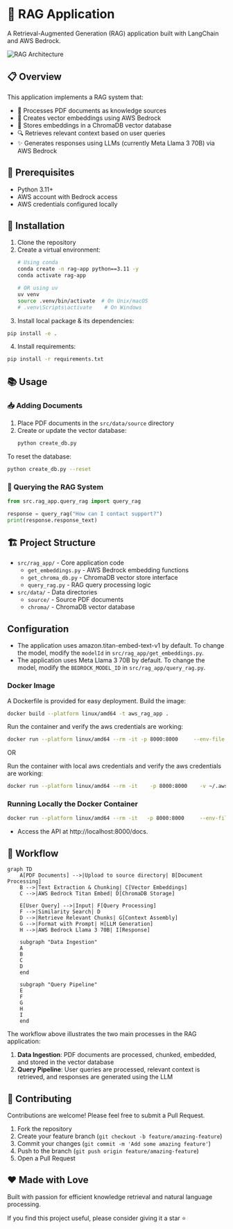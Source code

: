 # 🤖 RAG Application

A Retrieval-Augmented Generation (RAG) application built with LangChain and AWS Bedrock.

![RAG Architecture](https://admin.bentoml.com/uploads/simple_rag_workflow_091648ef39.png)

## 📋 Overview

This application implements a RAG system that:
- 📄 Processes PDF documents as knowledge sources
- 🔢 Creates vector embeddings using AWS Bedrock
- 💾 Stores embeddings in a ChromaDB vector database
- 🔍 Retrieves relevant context based on user queries
- ✨ Generates responses using LLMs (currently Meta Llama 3 70B) via AWS Bedrock

## 🔧 Prerequisites

- Python 3.11+
- AWS account with Bedrock access
- AWS credentials configured locally

## 🚀 Installation

1. Clone the repository
2. Create a virtual environment:
   ```bash
   # Using conda
   conda create -n rag-app python==3.11 -y
   conda activate rag-app
   
   # OR using uv
   uv venv
   source .venv/bin/activate  # On Unix/macOS
   # .venv\Scripts\activate    # On Windows
   ```
3. Install local package & its dependencies:
```bash
pip install -e .
```
4. Install requirements:
```bash
pip install -r requirements.txt
```

## 📚 Usage

### 📥 Adding Documents

1. Place PDF documents in the `src/data/source` directory
2. Create or update the vector database:
   ```bash
   python create_db.py
   ```

To reset the database:
   ```bash
   python create_db.py --reset
   ```

### 🔎 Querying the RAG System

```python
from src.rag_app.query_rag import query_rag

response = query_rag("How can I contact support?")
print(response.response_text)
```

## 🏗️ Project Structure

- `src/rag_app/` - Core application code
  - `get_embeddings.py` - AWS Bedrock embedding functions
  - `get_chroma_db.py` - ChromaDB vector store interface
  - `query_rag.py` - RAG query processing logic
- `src/data/` - Data directories
  - `source/` - Source PDF documents
  - `chroma/` - ChromaDB vector database

## Configuration
- The application uses amazon.titan-embed-text-v1 by default. To change the model, modify the `modelId` in `src/rag_app/get_embeddings.py`.
- The application uses Meta Llama 3 70B by default. To change the model, modify the `BEDROCK_MODEL_ID` in `src/rag_app/query_rag.py`.

### Docker Image

A Dockerfile is provided for easy deployment. Build the image:
```bash
docker build --platform linux/amd64 -t aws_rag_app .
```

Run the container and verify the aws credentials are working:
```bash
docker run --platform linux/amd64 --rm -it -p 8000:8000     --env-file .env     --entrypoint python    aws_rag_app test_aws_credentials.py
```
OR

Run the container with local aws credentials and verify the aws credentials are working:
```bash
docker run --platform linux/amd64 --rm -it    -p 8000:8000    -v ~/.aws:/root/.aws    --entrypoint python    aws_rag_app src/app_api_handler.py
```

### Running Locally the Docker Container
```bash
docker run --platform linux/amd64 --rm -it   -p 8000:8000     --env-file .env    --entrypoint python     aws_rag_app src/app_api_handler.py
```

- Access the API at http://localhost:8000/docs.

## 🔄 Workflow

```mermaid
graph TD
    A[PDF Documents] -->|Upload to source directory| B[Document Processing]
    B -->|Text Extraction & Chunking| C[Vector Embeddings]
    C -->|AWS Bedrock Titan Embed| D[ChromaDB Storage]
    
    E[User Query] -->|Input| F[Query Processing]
    F -->|Similarity Search| D
    D -->|Retrieve Relevant Chunks| G[Context Assembly]
    G -->|Format with Prompt| H[LLM Generation]
    H -->|AWS Bedrock Llama 3 70B| I[Response]
    
    subgraph "Data Ingestion"
    A
    B
    C
    D
    end
    
    subgraph "Query Pipeline"
    E
    F
    G
    H
    I
    end
```

The workflow above illustrates the two main processes in the RAG application:

1. **Data Ingestion**: PDF documents are processed, chunked, embedded, and stored in the vector database
2. **Query Pipeline**: User queries are processed, relevant context is retrieved, and responses are generated using the LLM

## 👥 Contributing

Contributions are welcome! Please feel free to submit a Pull Request.

1. Fork the repository
2. Create your feature branch (`git checkout -b feature/amazing-feature`)
3. Commit your changes (`git commit -m 'Add some amazing feature'`)
4. Push to the branch (`git push origin feature/amazing-feature`)
5. Open a Pull Request

## ❤️ Made with Love

Built with passion for efficient knowledge retrieval and natural language processing.

If you find this project useful, please consider giving it a star ⭐
